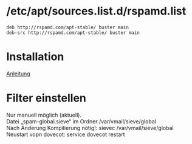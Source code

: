 # /etc/apt/sources.list.d/rspamd.list
```list
deb http://rspamd.com/apt-stable/ buster main
deb-src http://rspamd.com/apt-stable/ buster main
```

# Installation
[Anleitung](MailServer.pdf)

# Filter einstellen
Nur manuell möglich (aktuell).  
Datei „spam-global.sieve“ im Ordner /var/vmail/sieve/global  
Nach Änderung Kompilierung nötig!: sievec /var/vmail/sieve/global  
Neustart vopn dovecot: service dovecot restart  
